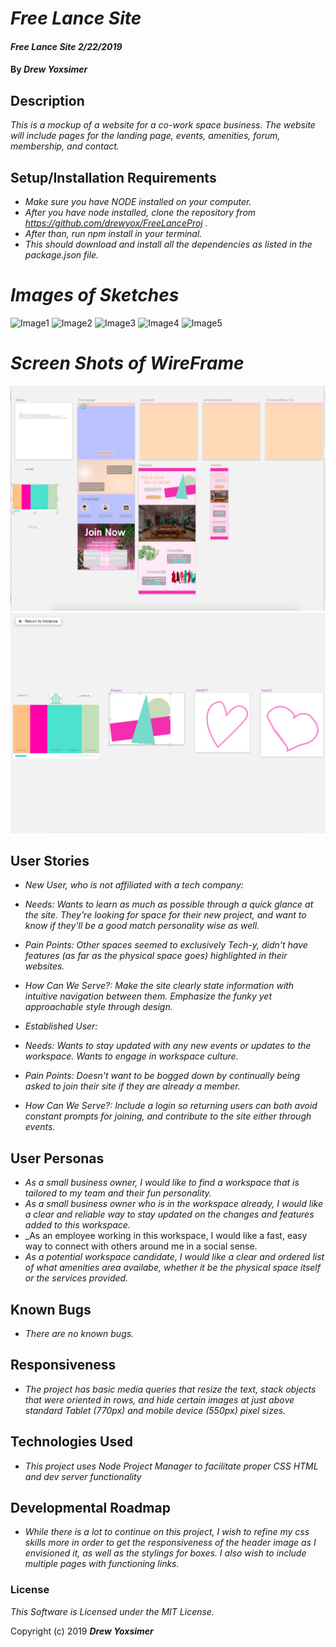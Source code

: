 # _Free Lance Site_

#### _Free Lance Site 2/22/2019_

#### By _*Drew Yoxsimer*_

## Description

_This is a mockup of a website for a co-work space business. The website will include pages for the landing page, events, amenities, forum, membership, and contact._

## Setup/Installation Requirements

* _Make sure you have NODE installed on your computer._
* _After you have node installed, clone the repository from https://github.com/drewyox/FreeLanceProj ._
* _After than, run npm install in your terminal._
* _This should download and install all the dependencies as listed in the package.json file._


# _Images of Sketches_
![Image1](20190222_165535.jpg)
![Image2](20190222_165541.jpg)
![Image3](20190222_165543.jpg)
![Image4](20190222_165538.jpg)
![Image5](20190222_165529.jpg)

# _Screen Shots of WireFrame_

![Image6](wireframe.png)
![Image7](symbols.png)

## User Stories

* _New User, who is not affiliated with a tech company:_
* _Needs: Wants to learn as much as possible through a quick glance at the site. They're looking for space for their new project, and want to know if they'll be a good match personality wise as well._
* _Pain Points: Other spaces seemed to exclusively Tech-y, didn't have features (as far as the physical space goes) highlighted in their websites._
* _How Can We Serve?: Make the site clearly state information with intuitive navigation between them. Emphasize the funky yet approachable style through design._

* _Established User:_
* _Needs: Wants to stay updated with any new events or updates to the workspace. Wants to engage in workspace culture._
* _Pain Points: Doesn't want to be bogged down by continually being asked to join their site if they are already a member._
* _How Can We Serve?: Include a login so returning users can both avoid constant prompts for joining, and contribute to the site either through events._

## User Personas

* _As a small business owner, I would like to find a workspace that is tailored to my team and their fun personality._
* _As a small business owner who is in the workspace already, I would like a clear and reliable way to stay updated on the changes and features added to this workspace._
* _As an employee working in this workspace, I would like a fast, easy way to connect with others around me in a social sense.
* _As a potential workspace candidate, I would like a clear and ordered list of what amenities area availabe, whether it be the physical space itself or the services provided._

## Known Bugs

* _There are no known bugs._


## Responsiveness

* _The project has basic media queries that resize the text, stack objects that were oriented in rows, and hide certain images at just above standard Tablet (770px) and mobile device (550px) pixel sizes._

## Technologies Used

* _This project uses Node Project Manager to facilitate proper CSS HTML and dev server functionality_

## Developmental Roadmap

* _While there is a lot to continue on this project, I wish to refine my css skills more in order to get the responsiveness of the header image as I envisioned it, as well as the stylings for boxes. I also wish to include multiple pages with functioning links._

### License

*This Software is Licensed under the MIT License.*

Copyright (c) 2019 **_Drew Yoxsimer_**
